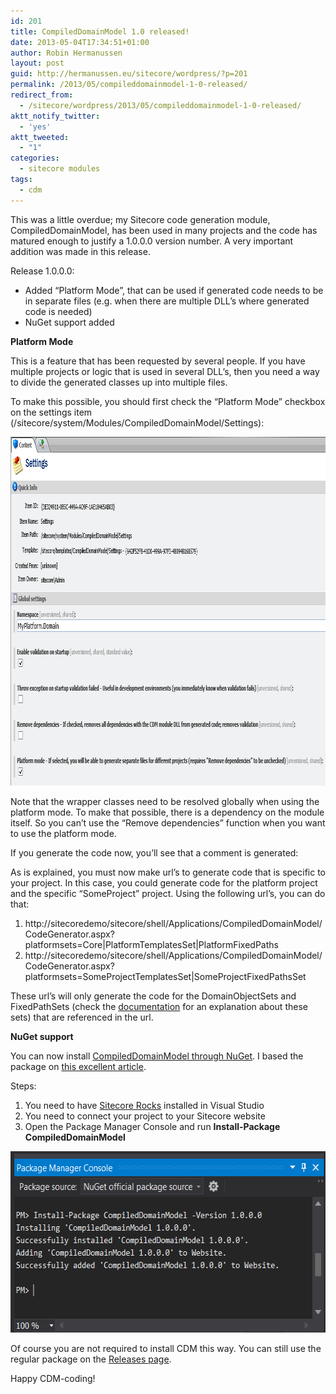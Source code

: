 ```yaml
---
id: 201
title: CompiledDomainModel 1.0 released!
date: 2013-05-04T17:34:51+01:00
author: Robin Hermanussen
layout: post
guid: http://hermanussen.eu/sitecore/wordpress/?p=201
permalink: /2013/05/compileddomainmodel-1-0-released/
redirect_from:
  - /sitecore/wordpress/2013/05/compileddomainmodel-1-0-released/
aktt_notify_twitter:
  - 'yes'
aktt_tweeted:
  - "1"
categories:
  - sitecore modules
tags:
  - cdm
---
```

This was a little overdue; my Sitecore code generation module, CompiledDomainModel, has been used in many projects and the code has matured enough to justify a 1.0.0.0 version number. A very important addition was made in this release.

Release 1.0.0.0:

  * Added &#8220;Platform Mode&#8221;, that can be used if generated code needs to be in separate files (e.g. when there are multiple DLL&#8217;s where generated code is needed)
  * NuGet support added

**Platform Mode**

This is a feature that has been requested by several people. If you have multiple projects or logic that is used in several DLL&#8217;s, then you need a way to divide the generated classes up into multiple files.

To make this possible, you should first check the &#8220;Platform Mode&#8221; checkbox on the settings item (/sitecore/system/Modules/CompiledDomainModel/Settings):

<img class="alignnone" title="CDM Platform Mode" src="/wp-content/static/cdm_platform_mode.png" alt="" width="958" height="558" /> 

Note that the wrapper classes need to be resolved globally when using the platform mode. To make that possible, there is a dependency on the module itself. So you can&#8217;t use the &#8220;Remove dependencies&#8221; function when you want to use the platform mode.

If you generate the code now, you&#8217;ll see that a comment is generated:  


As is explained, you must now make url&#8217;s to generate code that is specific to your project. In this case, you could generate code for the platform project and the specific &#8220;SomeProject&#8221; project. Using the following url&#8217;s, you can do that:

  1. http://sitecoredemo/sitecore/shell/Applications/CompiledDomainModel/CodeGenerator.aspx?platformsets=Core|PlatformTemplatesSet|PlatformFixedPaths
  2. http://sitecoredemo/sitecore/shell/Applications/CompiledDomainModel/CodeGenerator.aspx?platformsets=SomeProjectTemplatesSet|SomeProjectFixedPathsSet

These url&#8217;s will only generate the code for the DomainObjectSets and FixedPathSets (check the [documentation](http://hermanussen.eu/sitecore/CompiledDomainModel/Documentation/default.htm#chapter2 "CDM docs") for an explanation about these sets) that are referenced in the url.

**NuGet support**

You can now install <a title="NuGet CDM" href="https://nuget.org/packages/CompiledDomainModel">CompiledDomainModel through NuGet</a>. I based the package on <a title="Article about deploying Sitecore modules with NuGet" href="http://blog.velir.com/index.php/2012/12/04/create-and-deploy-sitecore-modules-with-nuget/">this excellent article</a>.

Steps:

  1. You need to have <a title="Sitecore Rocks" href="http://visualstudiogallery.msdn.microsoft.com/44a26c88-83a7-46f6-903c-5c59bcd3d35b">Sitecore Rocks</a> installed in Visual Studio
  2. You need to connect your project to your Sitecore website
  3. Open the Package Manager Console and run **Install-Package CompiledDomainModel**

<img class="alignnone" title="CDM NuGet installed" src="/wp-content/static/cdm_nuget_installation.png" alt="" width="574" height="290" /> 

Of course you are not required to install CDM this way. You can still use the regular package on the [Releases page](http://hermanussen.eu/sitecore/CompiledDomainModel/Releases/ "Releases page").

Happy CDM-coding!